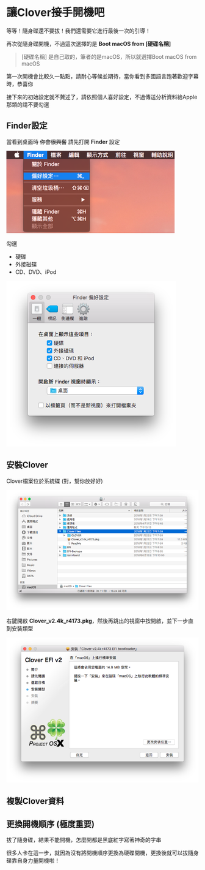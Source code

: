 # 讓Clover接手開機吧

等等！隨身碟還不要拔！我們還需要它進行最後一次的引導！

再次從隨身碟開機，不過這次選擇的是 **Boot macOS from \[硬碟名稱\]**

> \[硬碟名稱\] 是自己取的，筆者的是macOS，所以就選擇Boot macOS from macOS



第一次開機會比較久一點點，請耐心等候並期待，當你看到多國語言跑著歡迎字幕時，恭喜你

接下來的初始設定就不贅述了，請依照個人喜好設定，不過傳送分析資料給Apple那類的請不要勾選

## Finder設定

當看到桌面時 ~~你會很興奮~~ 請先打開 **Finder** 設定

![](../../.gitbook/assets/finder_1.png)

  
勾選

* 硬碟
* 外接磁碟
* CD、DVD、iPod

![](../../.gitbook/assets/finder_2.png)

## 安裝Clover

Clover檔案位於系統碟 \(對，幫你放好好\)

![](../../.gitbook/assets/cloverfiles.png)

右鍵開啟 **Clover\_v2.4k\_r4173.pkg**，然後再跳出的視窗中按開啟，並下一步直到安裝類型

![](../../.gitbook/assets/cloverinstall_1.png)



## 複製Clover資料



## 更換開機順序 \(極度重要\)

拔了隨身碟，結果不能開機，怎麼開都是黑底紅字寫著神奇的字串

很多人卡在這一步，就因為沒有將開機順序更換為硬碟開機，更換後就可以拔隨身碟靠自身力量開機啦！



